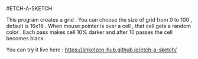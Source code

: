 #ETCH-A-SKETCH

This program creates a grid . You can choose the size of grid from 0 to 100 , default is 16x16 .
When mouse pointer is over a cell , that cell gets a random color . 
Each pass makes cell 10% darker and after 10 passes the cell becomes black .

You can try it live here :
https://shkelzen-hub.github.io/etch-a-sketch/